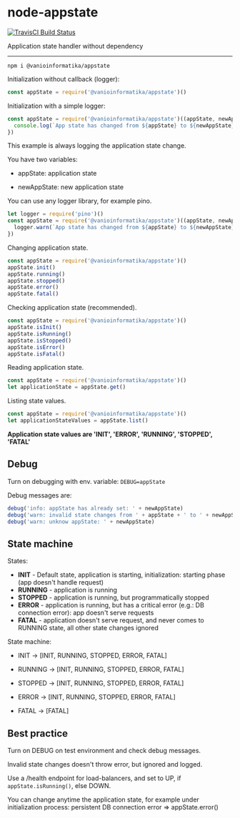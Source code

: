 # node-appstate

[![TravisCI Build Status](https://travis-ci.org/vanioinformatika/node-appstate.svg?branch=master)](https://travis-ci.org/vanioinformatika/node-appstate)

Application state handler without dependency

---

```npm i @vanioinformatika/appstate```

Initialization without callback (logger):

```javascript
const appState = require('@vanioinformatika/appstate')()
```

Initialization with a simple logger:

```javascript
const appState = require('@vanioinformatika/appstate')((appState, newAppState) => {
  console.log(`App state has changed from ${appState} to ${newAppState}`)
})
```

This example is always logging the application state change.

You have two variables:

* appState: application state

* newAppState: new application state

You can use any logger library, for example pino.

```javascript
let logger = require('pino')()
const appState = require('@vanioinformatika/appstate')((appState, newAppState) => {
  logger.warn(`App state has changed from ${appState} to ${newAppState}`)
})
```

Changing application state.

```javascript
const appState = require('@vanioinformatika/appstate')()
appState.init()
appState.running()
appState.stopped()
appState.error()
appState.fatal()
```

Checking application state (recommended).

```javascript
const appState = require('@vanioinformatika/appstate')()
appState.isInit()
appState.isRunning()
appState.isStopped()
appState.isError()
appState.isFatal()
```

Reading application state.

```javascript
const appState = require('@vanioinformatika/appstate')()
let applicationState = appState.get()
```

Listing state values.

```javascript
const appState = require('@vanioinformatika/appstate')()
let applicationStateValues = appState.list()
```

**Application state values are 'INIT', 'ERROR', 'RUNNING', 'STOPPED', 'FATAL'**

## Debug

Turn on debugging with env. variable: ```DEBUG=appState```

Debug messages are:

```javascript
debug('info: appState has already set: ' + newAppState)
debug('warn: invalid state changes from ' + appState + ' to ' + newAppState)
debug('warn: unknow appState: ' + newAppState)
```

## State machine

States:

* **INIT** - Default state, application is starting, initialization: starting phase (app doesn't handle request)
* **RUNNING** - application is running
* **STOPPED** - application is running, but programmatically stopped
* **ERROR** - application is running, but has a critical error (e.g.: DB connection error): app doesn't serve requests
* **FATAL** - application doesn't serve request, and never comes to RUNNING state, all other state changes ignored

State machine:

* INIT -> [INIT, RUNNING, STOPPED, ERROR, FATAL]

* RUNNING -> [INIT, RUNNING, STOPPED, ERROR, FATAL]

* STOPPED -> [INIT, RUNNING, STOPPED, ERROR, FATAL]

* ERROR -> [INIT, RUNNING, STOPPED, ERROR, FATAL]

* FATAL -> [FATAL]

## Best practice

Turn on DEBUG on test environment and check debug messages.

Invalid state changes doesn't throw error, but ignored and logged.

Use a /health endpoint for load-balancers, and set to UP, if ```appState.isRunning()```, else DOWN.

You can change anytime the application state, for example under initialization process: persistent DB connection error => appState.error()
